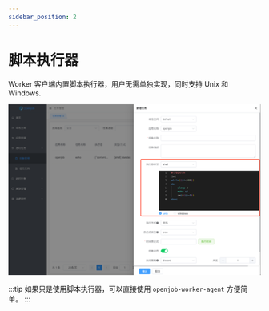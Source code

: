 ```yaml
---
sidebar_position: 2
---
```


# 脚本执行器

Worker 客户端内置脚本执行器，用户无需单独实现，同时支持 Unix 和 Windows.

![Demo](assets/script/demo.png)

:::tip
如果只是使用脚本执行器，可以直接使用 `openjob-worker-agent` 方便简单。
:::
